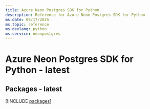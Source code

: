 ```yaml
---
title: Azure Neon Postgres SDK for Python
description: Reference for Azure Neon Postgres SDK for Python
ms.date: 09/17/2025
ms.topic: reference
ms.devlang: python
ms.service: neonpostgres
---
```

# Azure Neon Postgres SDK for Python - latest
## Packages - latest
[!INCLUDE [packages](neon-postgres-index.md)]